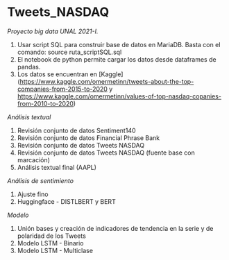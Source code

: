 # Tweets_NASDAQ
*Proyecto big data UNAL 2021-I.*

1. Usar script SQL para construir base de datos en MariaDB. Basta con el comando: source ruta_scriptSQL.sql
2. El notebook de python permite cargar los datos desde dataframes de pandas.
3. Los datos se encuentran en [Kaggle](https://www.kaggle.com/omermetinn/tweets-about-the-top-companies-from-2015-to-2020 y https://www.kaggle.com/omermetinn/values-of-top-nasdaq-copanies-from-2010-to-2020)
 
 
 *Análisis textual*
 
 1. Revisión conjunto de datos Sentiment140 
 2. Revisión conjunto de datos Financial Phrase Bank
 3. Revisión conjunto de datos Tweets NASDAQ
 4. Revisión conjunto de datos Tweets NASDAQ (fuente base con marcación)
 5. Análisis textual final (AAPL)
 
 *Análisis de sentimiento*
 
 1. Ajuste fino
 2. Huggingface - DISTLBERT y BERT

 *Modelo*
 
 1. Unión bases y creación de indicadores de tendencia en la serie y de polaridad de los Tweets
 2. Modelo LSTM - Binario
 3. Modelo LSTM - Multiclase
 

